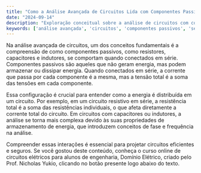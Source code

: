 ```yaml
---
title: "Como a Análise Avançada de Circuitos Lida com Componentes Passivos em Série?"
date: "2024-09-14"
description: "Exploração conceitual sobre a análise de circuitos com componentes passivos em série no contexto de engenharia elétrica."
keywords: ['análise avançada', 'circuitos', 'componentes passivos', 'série', 'engenharia elétrica']
---
```


Na análise avançada de circuitos, um dos conceitos fundamentais é a compreensão de como componentes passivos, como resistores, capacitores e indutores, se comportam quando conectados em série. Componentes passivos são aqueles que não geram energia, mas podem armazenar ou dissipar energia. Quando conectados em série, a corrente que passa por cada componente é a mesma, mas a tensão total é a soma das tensões em cada componente.

Essa configuração é crucial para entender como a energia é distribuída em um circuito. Por exemplo, em um circuito resistivo em série, a resistência total é a soma das resistências individuais, o que afeta diretamente a corrente total do circuito. Em circuitos com capacitores ou indutores, a análise se torna mais complexa devido às suas propriedades de armazenamento de energia, que introduzem conceitos de fase e frequência na análise.

Compreender essas interações é essencial para projetar circuitos eficientes e seguros. Se você gostou deste conteúdo, conheça o curso online de circuitos elétricos para alunos de engenharia, Domínio Elétrico, criado pelo Prof. Nicholas Yukio, clicando no botão presente logo abaixo do texto.